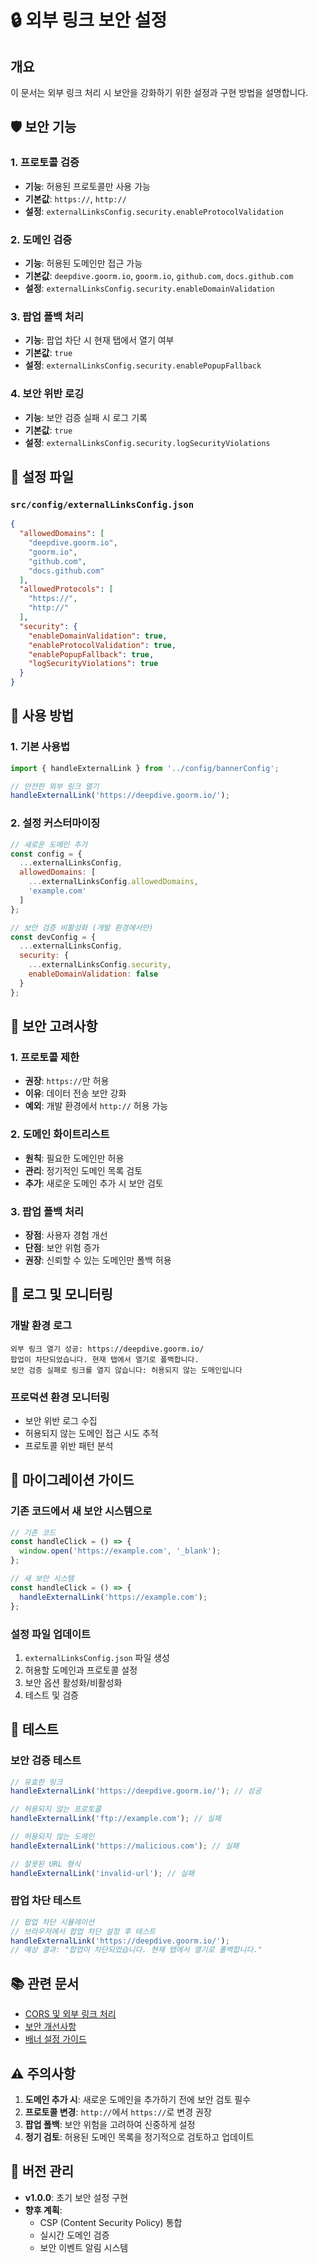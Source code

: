 # 🔒 외부 링크 보안 설정

## 개요

이 문서는 외부 링크 처리 시 보안을 강화하기 위한 설정과 구현 방법을 설명합니다.

## 🛡️ 보안 기능

### 1. 프로토콜 검증
- **기능**: 허용된 프로토콜만 사용 가능
- **기본값**: `https://`, `http://`
- **설정**: `externalLinksConfig.security.enableProtocolValidation`

### 2. 도메인 검증
- **기능**: 허용된 도메인만 접근 가능
- **기본값**: `deepdive.goorm.io`, `goorm.io`, `github.com`, `docs.github.com`
- **설정**: `externalLinksConfig.security.enableDomainValidation`

### 3. 팝업 폴백 처리
- **기능**: 팝업 차단 시 현재 탭에서 열기 여부
- **기본값**: `true`
- **설정**: `externalLinksConfig.security.enablePopupFallback`

### 4. 보안 위반 로깅
- **기능**: 보안 검증 실패 시 로그 기록
- **기본값**: `true`
- **설정**: `externalLinksConfig.security.logSecurityViolations`

## 📁 설정 파일

### `src/config/externalLinksConfig.json`

```json
{
  "allowedDomains": [
    "deepdive.goorm.io",
    "goorm.io",
    "github.com",
    "docs.github.com"
  ],
  "allowedProtocols": [
    "https://",
    "http://"
  ],
  "security": {
    "enableDomainValidation": true,
    "enableProtocolValidation": true,
    "enablePopupFallback": true,
    "logSecurityViolations": true
  }
}
```

## 🔧 사용 방법

### 1. 기본 사용법
```javascript
import { handleExternalLink } from '../config/bannerConfig';

// 안전한 외부 링크 열기
handleExternalLink('https://deepdive.goorm.io/');
```

### 2. 설정 커스터마이징
```javascript
// 새로운 도메인 추가
const config = {
  ...externalLinksConfig,
  allowedDomains: [
    ...externalLinksConfig.allowedDomains,
    'example.com'
  ]
};

// 보안 검증 비활성화 (개발 환경에서만)
const devConfig = {
  ...externalLinksConfig,
  security: {
    ...externalLinksConfig.security,
    enableDomainValidation: false
  }
};
```

## 🚨 보안 고려사항

### 1. 프로토콜 제한
- **권장**: `https://`만 허용
- **이유**: 데이터 전송 보안 강화
- **예외**: 개발 환경에서 `http://` 허용 가능

### 2. 도메인 화이트리스트
- **원칙**: 필요한 도메인만 허용
- **관리**: 정기적인 도메인 목록 검토
- **추가**: 새로운 도메인 추가 시 보안 검토

### 3. 팝업 폴백 처리
- **장점**: 사용자 경험 개선
- **단점**: 보안 위험 증가
- **권장**: 신뢰할 수 있는 도메인만 폴백 허용

## 📝 로그 및 모니터링

### 개발 환경 로그
```
외부 링크 열기 성공: https://deepdive.goorm.io/
팝업이 차단되었습니다. 현재 탭에서 열기로 폴백합니다.
보안 검증 실패로 링크를 열지 않습니다: 허용되지 않는 도메인입니다
```

### 프로덕션 환경 모니터링
- 보안 위반 로그 수집
- 허용되지 않는 도메인 접근 시도 추적
- 프로토콜 위반 패턴 분석

## 🔄 마이그레이션 가이드

### 기존 코드에서 새 보안 시스템으로
```javascript
// 기존 코드
const handleClick = () => {
  window.open('https://example.com', '_blank');
};

// 새 보안 시스템
const handleClick = () => {
  handleExternalLink('https://example.com');
};
```

### 설정 파일 업데이트
1. `externalLinksConfig.json` 파일 생성
2. 허용할 도메인과 프로토콜 설정
3. 보안 옵션 활성화/비활성화
4. 테스트 및 검증

## 🧪 테스트

### 보안 검증 테스트
```javascript
// 유효한 링크
handleExternalLink('https://deepdive.goorm.io/'); // 성공

// 허용되지 않는 프로토콜
handleExternalLink('ftp://example.com'); // 실패

// 허용되지 않는 도메인
handleExternalLink('https://malicious.com'); // 실패

// 잘못된 URL 형식
handleExternalLink('invalid-url'); // 실패
```

### 팝업 차단 테스트
```javascript
// 팝업 차단 시뮬레이션
// 브라우저에서 팝업 차단 설정 후 테스트
handleExternalLink('https://deepdive.goorm.io/');
// 예상 결과: "팝업이 차단되었습니다. 현재 탭에서 열기로 폴백합니다."
```

## 📚 관련 문서

- [CORS 및 외부 링크 처리](./CORS_AND_EXTERNAL_LINKS.md)
- [보안 개선사항](./SECURITY_IMPROVEMENTS.md)
- [배너 설정 가이드](./VIDEO_BANNER_GUIDE.md)

## ⚠️ 주의사항

1. **도메인 추가 시**: 새로운 도메인을 추가하기 전에 보안 검토 필수
2. **프로토콜 변경**: `http://`에서 `https://`로 변경 권장
3. **팝업 폴백**: 보안 위험을 고려하여 신중하게 설정
4. **정기 검토**: 허용된 도메인 목록을 정기적으로 검토하고 업데이트

## 🔄 버전 관리

- **v1.0.0**: 초기 보안 설정 구현
- **향후 계획**: 
  - CSP (Content Security Policy) 통합
  - 실시간 도메인 검증
  - 보안 이벤트 알림 시스템 
